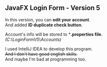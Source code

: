## JavaFX Login Form - Version 5
In this version, you can **edit your account**.  
And added **ID duplicate check button**.
  
Account's info will be stored to ***.properties file**. _(C:\LoginFormV5\Accounts)_
  
I used IntelliJ IDEA to develop this program.  
~~And I don't have good english skills.~~  
And maybe I'm bad at programming too.